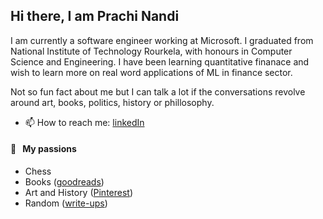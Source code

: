 
 <h2> Hi there, I am Prachi Nandi </a> </h2>
  <p> I am currently a software engineer working at Microsoft. I graduated from National Institute of Technology Rourkela, with honours in Computer Science and Engineering.
 I have been learning quantitative finanace and wish to learn more on real word applications of ML in finance sector. 
   
  Not so fun fact about me but I can talk a lot if the conversations revolve around art, books, politics, history or phillosophy.
 
 </p>
 
 - 📫 How to reach me: [linkedIn](https://www.linkedin.com/in/prachi-nandi-461641198/)
 
 

 #### 🧡 &nbsp;&nbsp;My passions

* Chess
* Books ([goodreads](https://www.goodreads.com/user/show/155288657-prachi-nandi))
* Art and History ([Pinterest](https://pin.it/5ONeJKv))
* Random ([write-ups](https://medium.com/@prachinandi))

